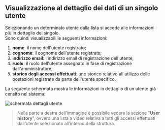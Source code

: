 ## Visualizzazione al dettaglio dei dati di un singolo utente
Selezionando un determinato utente dalla lista si accede alle informazioni più in dettaglio del singolo. </br>
Sono quindi visualizzabili le seguenti informazioni:
1. **nome**: il nome dell'utente registrato;
2. **cognome**: il cognome dell'utente registrato;
3. **indirizzo email**: l'indirizzo email di registrazione dell'utente;
4. **ruolo**: il ruolo dell'utente assegnato in fase di registrazione dall'amministratore;
5. **storico degli accessi effettuati**: uno storico relativo all'utilizzo delle postazioni registrate da parte dell'utente specifico.

La seguente schermata mostra le informazioni in dettaglio di un utente già censito nel sistema:

![schermata dettagli utente](assets/web/dettaglio_utenti.png)

>Nella parte a destra dell'immagine è possibile vedere la sezione "**User history**", ovvero una lista a video relativa a tutti gli accessi effettuati dall'utente selezionato all'interno della struttura.